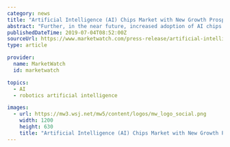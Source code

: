 ```yaml
---
category: news
title: "Artificial Intelligence (AI) Chips Market with New Growth Prospect by Top Key Players Google, Inc., Intel Corporation, Qualcomm, Adapteva"
abstract: "Further, in the near future, increased adoption of AI chips in the developing regions and development of smarter robots are expected to provide lucrative opportunities for the key players operating in the global artificial intelligence chip market."
publishedDateTime: 2019-07-04T08:52:00Z
sourceUrl: https://www.marketwatch.com/press-release/artificial-intelligence-ai-chips-market-with-new-growth-prospect-by-top-key-players-google-inc-intel-corporation-qualcomm-adapteva-2019-07-04
type: article

provider:
  name: MarketWatch
  id: marketwatch

topics:
  - AI
  - robotics artificial intelligence

images:
  - url: https://mw3.wsj.net/mw5/content/logos/mw_logo_social.png
    width: 1200
    height: 630
    title: "Artificial Intelligence (AI) Chips Market with New Growth Prospect by Top Key Players Google, Inc., Intel Corporation, Qualcomm, Adapteva"
---
```

